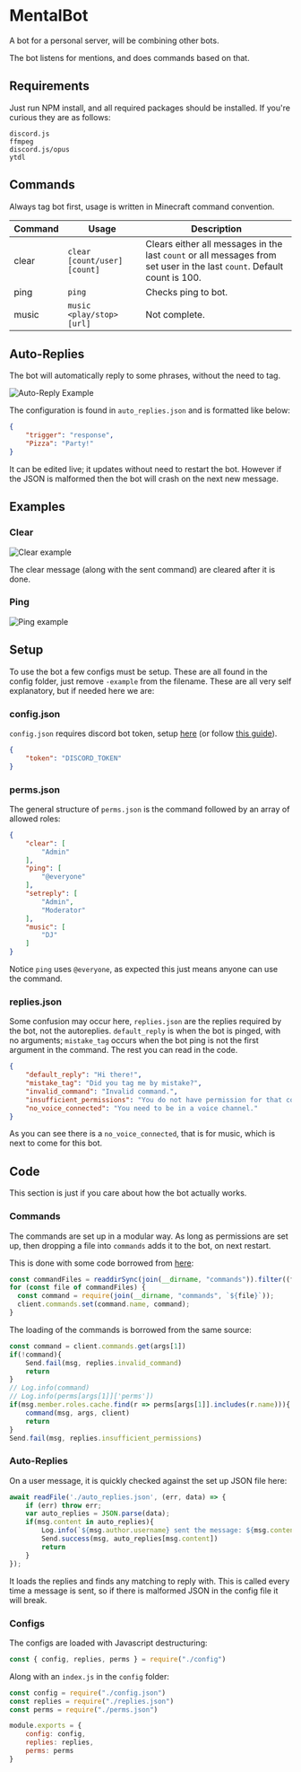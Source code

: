 # MentalBot

A bot for a personal server, will be combining other bots.

The bot listens for mentions, and does commands based on that.

## Requirements

Just run NPM install, and all required packages should be installed. If you're curious they are as follows:

```
discord.js
ffmpeg
discord.js/opus
ytdl
```

## Commands

Always tag bot first, usage is written in Minecraft command convention.

| **Command** | **Usage** | **Description** |
| ---------------------------- | ---------------------------- | --------------------- |
| clear       | `clear [count/user] [count]` | Clears either all messages in the last `count` or all messages from set user in the last `count`. Default count is 100. |
| ping        | `ping` | Checks ping to bot. |
| music | `music <play/stop> [url]` | Not complete. |

## Auto-Replies

The bot will automatically reply to some phrases, without the need to tag.

![Auto-Reply Example](https://i.imgur.com/0MAFzWp.png)

The configuration is found in `auto_replies.json` and is formatted like below:

```json
{
	"trigger": "response",
    "Pizza": "Party!"
}
```

It can be edited live; it updates without need to restart the bot. However if the JSON is malformed then the bot will crash on the next new message.

## Examples
### Clear
![Clear example](https://imgur.com/nPNe3sQ.png)

The clear message (along with the sent command) are cleared after it is done.

### Ping
![Ping example](https://i.imgur.com/9tn5vuh.png)

## Setup

To use the bot a few configs must be setup. These are all found in the config folder, just remove `‑example` from the filename. These are all very self explanatory, but if needed here we are:

### config.json

`config.json` requires discord bot token, setup [here](https://discord.com/developers/applications/) (or follow [this guide](https://www.digitalocean.com/community/tutorials/how-to-build-a-discord-bot-with-node-js)).

```json
{
    "token": "DISCORD_TOKEN"
}
```

### perms.json

The general structure of `perms.json` is the command followed by an array of allowed roles:

```json
{
	"clear": [
		"Admin"
	],
	"ping": [
		"@everyone"
	],
	"setreply": [
		"Admin",
		"Moderator"
	],
    "music": [
        "DJ"
    ]
}
```

Notice `ping` uses `@everyone`, as expected this just means anyone can use the command.

### replies.json

Some confusion may occur here, `replies.json` are the replies required by the bot, not the autoreplies. `default_reply` is when the bot is pinged, with no arguments; `mistake_tag` occurs when the bot ping is not the first argument in the command. The rest you can read in the code.

```json
{
	"default_reply": "Hi there!",
	"mistake_tag": "Did you tag me by mistake?",
	"invalid_command": "Invalid command.",
	"insufficient_permissions": "You do not have permission for that command.",
	"no_voice_connected": "You need to be in a voice channel."
}
```

As you can see there is a `no_voice_connected`, that is for music, which is next to come for this bot.

## Code

This section is just if you care about how the bot actually works.

### Commands

The commands are set up in a modular way. As long as permissions are set up, then dropping a file into `commands` adds it to the bot, on next restart.

This is done with some code borrowed from [here](https://github.com/eritislami/evobot/blob/master/index.js):

```javascript
const commandFiles = readdirSync(join(__dirname, "commands")).filter((file) => file.endsWith(".js"));
for (const file of commandFiles) {
  const command = require(join(__dirname, "commands", `${file}`));
  client.commands.set(command.name, command);
}
```

The loading of the commands is borrowed from the same source:

```js
const command = client.commands.get(args[1])
if(!command){
    Send.fail(msg, replies.invalid_command)
    return
}
// Log.info(command)
// Log.info(perms[args[1]]['perms'])
if(msg.member.roles.cache.find(r => perms[args[1]].includes(r.name))){
    command(msg, args, client)
    return
}
Send.fail(msg, replies.insufficient_permissions)
```

### Auto-Replies

On a user message, it is quickly checked against the set up JSON file here:

```javascript
await readFile('./auto_replies.json', (err, data) => {
    if (err) throw err;
    var auto_replies = JSON.parse(data);
    if(msg.content in auto_replies){
        Log.info(`${msg.author.username} sent the message: ${msg.content}`)
        Send.success(msg, auto_replies[msg.content])
        return
    }
});
```

It loads the replies and finds any matching to reply with. This is called every time a message is sent, so if there is malformed JSON in the config file it will break.

### Configs

The configs are loaded with Javascript destructuring:

```js
const { config, replies, perms } = require("./config")
```

Along with an `index.js` in the `config` folder:

```js
const config = require("./config.json")
const replies = require("./replies.json")
const perms = require("./perms.json")

module.exports = {
	config: config,
	replies: replies,
	perms: perms
}
```